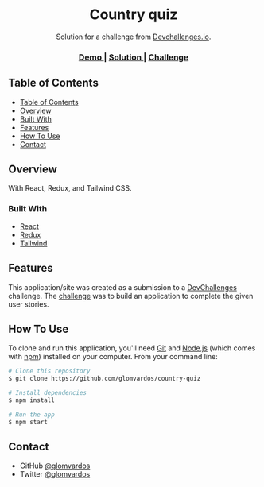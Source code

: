 <!-- Please update value in the {}  -->

<h1 align="center">Country quiz</h1>

<div align="center">
   Solution for a challenge from  <a href="http://devchallenges.io" target="_blank">Devchallenges.io</a>.
</div>

<div align="center">
  <h3>
    <a href="https://country-quiz-game.netlify.app/">
      Demo
    </a>
    <span> | </span>
    <a href="https://devchallenges.io/solutions/8UIryhTg0Qvq6lMN4OYp">
      Solution
    </a>
    <span> | </span>
    <a href="https://devchallenges.io/challenges/Bu3G2irnaXmfwQ8sZkw8">
      Challenge
    </a>
  </h3>
</div>

<!-- TABLE OF CONTENTS -->

## Table of Contents

- [Table of Contents](#table-of-contents)
- [Overview](#overview)
- [Built With](#built-with)
- [Features](#features)
- [How To Use](#how-to-use)
- [Contact](#contact)

<!-- OVERVIEW -->

## Overview

With React, Redux, and Tailwind CSS.

### Built With

<!-- This section should list any major frameworks that you built your project using. Here are a few examples.-->

- [React](https://reactjs.org/)
- [Redux](https://redux.js.org/)
- [Tailwind](https://tailwindcss.com/)

## Features

<!-- List the features of your application or follow the template. Don't share the figma file here :) -->

This application/site was created as a submission to a [DevChallenges](https://devchallenges.io/challenges) challenge. The [challenge](https://devchallenges.io/challenges/Bu3G2irnaXmfwQ8sZkw8) was to build an application to complete the given user stories.

## How To Use

<!-- Example: -->

To clone and run this application, you'll need [Git](https://git-scm.com) and [Node.js](https://nodejs.org/en/download/) (which comes with [npm](http://npmjs.com)) installed on your computer. From your command line:

```bash
# Clone this repository
$ git clone https://github.com/glomvardos/country-quiz

# Install dependencies
$ npm install

# Run the app
$ npm start
```

## Contact

- GitHub [@glomvardos](https://github.com/glomvardos)
- Twitter [@glomvardos](https://twitter.com/glomvardos)
